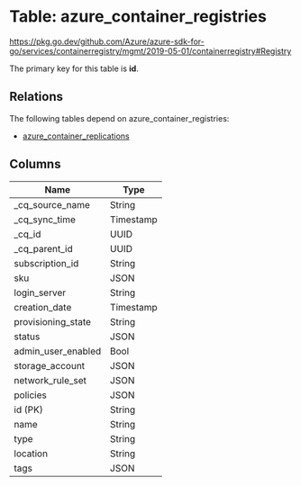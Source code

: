 # Table: azure_container_registries

https://pkg.go.dev/github.com/Azure/azure-sdk-for-go/services/containerregistry/mgmt/2019-05-01/containerregistry#Registry

The primary key for this table is **id**.

## Relations

The following tables depend on azure_container_registries:
  - [azure_container_replications](azure_container_replications.md)

## Columns
| Name          | Type          |
| ------------- | ------------- |
|_cq_source_name|String|
|_cq_sync_time|Timestamp|
|_cq_id|UUID|
|_cq_parent_id|UUID|
|subscription_id|String|
|sku|JSON|
|login_server|String|
|creation_date|Timestamp|
|provisioning_state|String|
|status|JSON|
|admin_user_enabled|Bool|
|storage_account|JSON|
|network_rule_set|JSON|
|policies|JSON|
|id (PK)|String|
|name|String|
|type|String|
|location|String|
|tags|JSON|